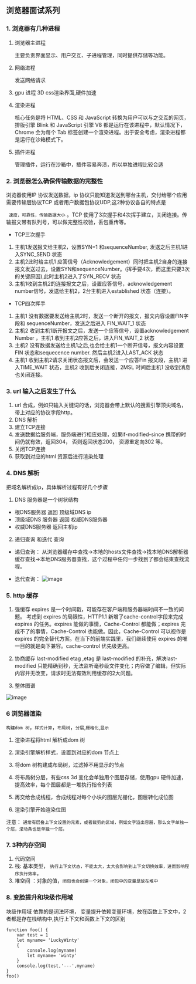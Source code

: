 ## 浏览器面试系列

### 1. 浏览器有几种进程
1. 浏览器主进程 

    主要负责界面显示、用户交互、子进程管理，同时提供存储等功能。

2. 网络进程

    发送网络请求
    
3. gpu 进程  3D css渲染界面,硬件加速
4. 渲染进程  

    核心任务是将 HTML、CSS 和 JavaScript 转换为用户可以与之交互的网页，排版引擎 Blink 和 JavaScript 引擎 V8 都是运行在该进程中，默认情况下，Chrome 会为每个 Tab 标签创建一个渲染进程。出于安全考虑，渲染进程都是运行在沙箱模式下。

5. 插件进程

    管理插件，运行在沙箱中，插件容易奔溃，所以单独进程比较合适

### 2. 浏览器怎么确保传输数据的完整性

浏览器使用IP 协议发送数据，ip 协议只能知道发送到哪台主机，交付给哪个应用需要传输层协议TCP 或者用户数据包协议UDP,这2种协议各自的特点是

``` 速度，可靠性，传输数据大小``` 。TCP 使用了3次握手和4次挥手建立，关闭连接。传输报文带有队列号，可以做完整性校验，丢包重传等。

* TCP三次握手

1. 主机1发送报文给主机2，设置SYN=1 和sequenceNumber, 发送之后主机1进入SYNC_SEND 状态
2. 主机2此时给主机1 应答信号（Acknowledgement）同时把主机2自身的连接报文发送过去，设置SYN和sequenceNumber。(挥手要4次，而这里只要3次的关键原因),此时主机2进入了SYN_RECV 状态
3. 主机1收到主机2的连接报文之后，设置应答信号，acknowledgement number信号，发送给主机2，2台主机进入established 状态（连接）。

* TCP四次挥手
1. 主机1 没有数据要发送给主机2时，发送一个断开的报文，报文内容设置FIN字段和 sequenceNumber，发送之后进入 FIN_WAIT_1 状态
2. 主机2 收到主机1断开报文之后，发送一个应答信号，设置acknowledgement Number ，主机1 收到主机2应答之后，进入FIN_WAIT_2 状态
3. 主机2 没有数据发送给主机1之后,也会给主机1一个断开信号，报文内容设置FIN 状态和sequecence number. 然后主机2进入LAST_ACK 状态
4. 主机1 收到主机2请求关闭状态报文后，会发送一个应答Fin 报文段，主机1 进入TIME_WAIT 状态，主机2 收到后关闭连接，2MSL 时间后主机1 没收到消息也关闭连接。

### 3. url 输入之后发生了什么

1. url 合成，例如只输入关键词的话，浏览器会带上默认的搜索引擎顶尖域名，带上对应的协议字段http。
2. DNS 解析
3. 建立TCP连接
4. 发送数据给服务端，服务端进行相应处理，如果if-modified-since 携带的时间仍就有效，返回304， 否则返回状态200， 资源重定向302 等。
5. 关闭TCP连接
6. 获取到对应的html 资源后进行渲染处理

### 4. DNS 解析
   把域名解析成ip，具体解析过程有好几个步骤
1. DNS 服务器是一个树状结构

* 根DNS服务器 返回 顶级域DNS ip
* 顶级域DNS 服务器 返回 权威DNS服务器
* 权威DNS服务器 返回主机ip

2. 递归查询 和迭代 查询

* 递归查询： 从浏览器缓存中查找->本地的hosts文件查找->找本地DNS解析器缓存查找->本地DNS服务器查找，这个过程中任何一步找到了都会结束查找流程。

* 迭代查询：
![image](https://mmbiz.qpic.cn/sz_mmbiz_jpg/2wV7LicL762ZUCR5WEela9H9fDfYic8BApiaGWKMcic9TPQKGcwHlPhq5K9WBgr6ZZpoaCVhibtZx6Ewtcy5nlDgEbQ/640?wx_fmt=jpeg&tp=webp&wxfrom=5&wx_lazy=1&wx_co=1)
### 5. http 缓存

1. 强缓存
expires 是一个时间戳，可能存在客户端和服务器端时间不一致的问题。
考虑到 expires 的局限性，HTTP1.1 新增了cache-control字段来完成 expires 的任务。expires 能做的事情，Cache-Control 都能做；expires 完成不了的事情，Cache-Control 也能做。因此，Cache-Control 可以视作是 expires 的完全替代方案。在当下的前端实践里，我们继续使用 expires 的唯一目的就是向下兼容。cache-control 优先级更高。

2. 协商缓存
last-modified etag ,etag 是 last-modified 的补充，解决last-modified 只能精确到秒，无法监听毫秒级文件变化；内容做了编辑，但实际内容并无改变，请求时无法有效利用缓存的2大问题。

3. 整体图谱

![image](https://mmbiz.qpic.cn/mmbiz_jpg/2wV7LicL762Yiaw2R76AlG93kEADDlb7liaW9XXFkicFQKUbViclh1X1XYgSOtpzBCyOXXTQficE8rUQmznxEWu6UgHA/640?wx_fmt=jpeg&tp=webp&wxfrom=5&wx_lazy=1&wx_co=1)


### 6 浏览器渲染

`构建dom 树`，`样式计算`，`布局树`，`分层`,`栅格化`,`显示`

1. 渲染进程将html 解析成dom 树

2. 渲染引擎解析样式，设置到对应的dom 节点上

3. 将dom 树构建成布局树，过滤掉不用显示的节点

4. 将布局树分层，有些css 3d 变化会单独用个图层存储，使用gpu 硬件加速，提高效率，每个图层都是一堆执行指令列表

5. 再交给合成线程，合成线程对每个小块的图层光栅化，图层转化成位图

6. 渲染引擎开始渲染位图


注意： `通常有层叠上下文设置的元素，或者裁剪的区域，例如文字溢出容器，那么文字单独一个层，滚动条也是单独一个层。`

### 7. 3种内存空间

1. 代码空间
2. 栈: 基本类型， `执行上下文状态，不能太大，太大会影响到上下文切换效率，进而影响程序执行效率`，
3. 堆空间 ：对象的值，`闭包也会创建一个对象，闭包中的变量是放在堆中`

### 8. 变脸提升和块级作用域

块级作用域 依靠的是词法环境， 变量提升依赖变量环境，放在函数上下文中，2者都是存在栈结构中,执行上下文和函数上下文的区别

```
function foo() {
    var test = 1
    let myname= 'LuckyWinty'
    {
        console.log(myname)
        let myname= 'winty'
    }
    console.log(test,'---',myname)
}
foo()

```







